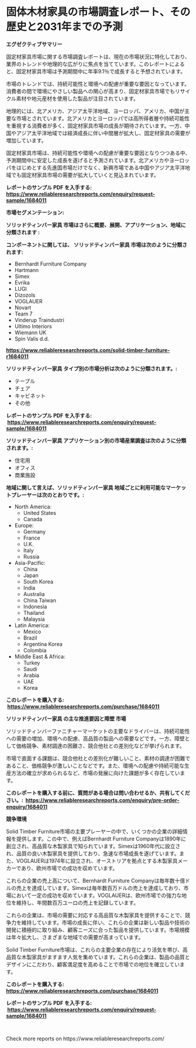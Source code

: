 <p><h1>固体木材家具の市場調査レポート、その歴史と2031年までの予測</h1></p><p><strong>エグゼクティブサマリー</strong></p>
<p><p>固定材家具市場に関する市場調査レポートは、現在の市場状況に特化しており、業界のトレンドや地理的な広がりに焦点を当てています。このレポートによると、固定材家具市場は予測期間中に年率9.1％で成長すると予想されています。</p><p>市場のトレンドでは、持続可能性と環境への配慮が重要な要因となっています。消費者の間で環境にやさしい製品への関心が高まり、固定材家具市場でもリサイクル素材や地元産材を使用した製品が注目されています。</p><p>地理的には、北アメリカ、アジア太平洋地域、ヨーロッパ、アメリカ、中国が主要な市場とされています。北アメリカとヨーロッパでは高所得者層や持続可能性を重視する消費者が多く、固定材家具市場の成長が期待されています。一方、中国やアジア太平洋地域では経済成長に伴い中間層が拡大し、固定材家具の需要が増加しています。</p><p>固定材家具市場は、持続可能性や環境への配慮が重要な要因となりつつある中、予測期間中に安定した成長を遂げると予測されています。北アメリカやヨーロッパをはじめとする先進国市場だけでなく、新興市場である中国やアジア太平洋地域でも固定材家具市場の需要が拡大していくと見込まれています。</p></p>
<p><strong>レポートのサンプル PDF を入手する: <a href="https://www.reliableresearchreports.com/enquiry/request-sample/1684011">https://www.reliableresearchreports.com/enquiry/request-sample/1684011</a></strong></p>
<p><strong>市場セグメンテーション:</strong></p>
<p><strong> ソリッドティンバー家具 市場はさらに概要、展開、アプリケーション、地域に分類されます :</strong></p>
<p><strong>コンポーネントに関しては、 ソリッドティンバー家具 市場は次のように分類されます: &nbsp;</strong></p>
<p><ul><li>Bernhardt Furniture Company</li><li>Hartmann</li><li>Simex</li><li>Evrika</li><li>LUGI</li><li>Dizozols</li><li>VOGLAUER</li><li>Novart</li><li>Team 7</li><li>Vinderup Traindustri</li><li>Ultimo Interiors</li><li>Wiemann UK</li><li>Spin Valis d.d.</li></ul></p>
<p><strong><a href="https://www.reliableresearchreports.com/solid-timber-furniture-r1684011">https://www.reliableresearchreports.com/solid-timber-furniture-r1684011</a></strong></p>
<p><strong> ソリッドティンバー家具 タイプ別の市場分析は次のように分類されます。:</strong></p>
<p><ul><li>テーブル</li><li>チェア</li><li>キャビネット</li><li>その他</li></ul></p>
<p><strong>レポートのサンプル PDF を入手する: &nbsp;<a href="https://www.reliableresearchreports.com/enquiry/request-sample/1684011">https://www.reliableresearchreports.com/enquiry/request-sample/1684011</a></strong></p>
<p><strong> ソリッドティンバー家具 アプリケーション別の市場産業調査は次のように分類されます。:</strong></p>
<p><ul><li>住宅用</li><li>オフィス</li><li>商業施設</li></ul></p>
<p><strong>地域に関して言えば、ソリッドティンバー家具 地域ごとに利用可能なマーケットプレーヤーは次のとおりです。:</strong></p>
<p><ul>
    <li>
        North America:
        <ul>
            <li>United States</li>
            <li>Canada</li>
        </ul>
    </li>
    <li>
        Europe:
        <ul>
            <li>Germany</li>
            <li>France</li>
            <li>U.K.</li>
            <li>Italy</li>
            <li>Russia</li>
        </ul>
    </li>
    <li>
        Asia-Pacific:
        <ul>
            <li>China</li>
            <li>Japan</li>
            <li>South Korea</li>
            <li>India</li>
            <li>Australia</li>
            <li>China Taiwan</li>
            <li>Indonesia</li>
            <li>Thailand</li>
            <li>Malaysia</li>
        </ul>
    </li>
    <li>
        Latin America:
        <ul>
            <li>Mexico</li>
            <li>Brazil</li>
            <li>Argentina Korea</li>
            <li>Colombia</li>
        </ul>
    </li>
    <li>
        Middle East & Africa:
        <ul>
            <li>Turkey</li>
            <li>Saudi</li>
            <li>Arabia</li>
            <li>UAE</li>
            <li>Korea</li>
        </ul>
    </li>
    </ul></p>
<p><strong>このレポートを購入する: &nbsp;<a href="https://www.reliableresearchreports.com/purchase/1684011">https://www.reliableresearchreports.com/purchase/1684011</a></strong></p>
<p><strong>ソリッドティンバー家具 の主な推進要因と障壁 市場</strong></p>
<p><p>ソリッドティンバーファニチャーマーケットの主要なドライバーは、持続可能性への需要の増加、環境への配慮、高品質の製品への需要などです。一方、障壁として価格競争、素材調達の困難さ、競合他社との差別化などが挙げられます。</p><p>市場で直面する課題は、競合他社との差別化が難しいこと、素材の調達が困難であること、価格競争が激しいことなどです。また、環境への配慮や持続可能な生産方法の確立が求められるなど、市場の発展に向けた課題が多く存在しています。</p></p>
<p><strong>このレポートを購入する前に、質問がある場合は問い合わせるか、共有してください。:&nbsp; <a href="https://www.reliableresearchreports.com/enquiry/pre-order-enquiry/1684011">https://www.reliableresearchreports.com/enquiry/pre-order-enquiry/1684011</a></strong></p>
<p><strong>競争環境</strong></p>
<p><p>Solid Timber Furniture市場の主要プレーヤーの中で、いくつかの企業の詳細情報を提供します。この中で、例えばBernhardt Furniture Companyは1890年に創立され、高品質な木製家具で知られています。Simexは1960年代に設立され、品質の良い木製家具を提供しており、急速な市場成長を遂げています。また、VOGLAUERは1974年に設立され、オーストリアを拠点とする木製家具メーカーであり、欧州市場での成功を収めています。</p><p>これらの企業の売上高について、Bernhardt Furniture Companyは毎年数十億ドルの売上を達成しています。Simexは毎年数百万ドルの売上を達成しており、市場において一定の成功を収めています。VOGLAUERは、欧州市場での強力な地位を維持し、年間数百万ユーロの売上を記録しています。</p><p>これらの企業は、市場の需要に対応する高品質な木製家具を提供することで、競争力を維持しています。市場の成長に伴い、これらの企業は新しい製品や技術の開発に積極的に取り組み、顧客ニーズに合った製品を提供しています。市場規模は年々拡大し、さまざまな地域での需要が高まっています。</p><p>Solid Timber Furniture市場は、これらの主要企業の存在により活気を帯び、高品質な木製家具がますます人気を集めています。これらの企業は、製品の品質とデザインにこだわり、顧客満足度を高めることで市場での地位を確立しています。</p></p>
<p><strong>このレポートを購入する: &nbsp; <a href="https://www.reliableresearchreports.com/purchase/1684011">https://www.reliableresearchreports.com/purchase/1684011</a></strong></p>
<p><strong>レポートのサンプル PDF を入手する: &nbsp;<a href="https://www.reliableresearchreports.com/enquiry/request-sample/1684011">https://www.reliableresearchreports.com/enquiry/request-sample/1684011</a></strong><strong></strong></p>
<p>&nbsp;</p>
<p>Check more reports on https://www.reliableresearchreports.com/</p>